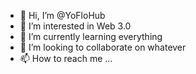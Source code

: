 - 👋 Hi, I’m @YoFloHub
- 👀 I’m interested in Web 3.0
- 🌱 I’m currently learning everything
- 💞️ I’m looking to collaborate on whatever 
- 📫 How to reach me ...

<!---
YoFloHub/YoFloHub is a ✨ special ✨ repository because its `README.md` (this file) appears on your GitHub profile.
You can click the Preview link to take a look at your changes.
--->
